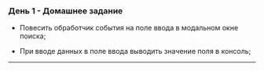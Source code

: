 <h3>День 1 - Домашнее задание</h3>

- Повесить обработчик события на поле ввода в модальном окне поиска;

- При вводе данных в поле ввода выводить значение поля в консоль;

---

